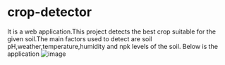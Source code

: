 # crop-detector
It is a web application.This project detects the best crop suitable for the given soil.The main factors used to detect are soil pH,weather,temperature,humidity and npk levels of the soil.
Below is the application 
![image](https://github.com/Archithakm/crop-detector/assets/110973333/a1434e23-99e6-4e73-85de-ff5a52695776)
